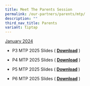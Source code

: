 ```yaml
---
title: Meet The Parents Session
permalink: /our-partners/parents/mtp/
description: ""
third_nav_title: Parents
variant: tiptap
---
```

<p><u>January 2024</u>
</p>
<ul data-tight="true" class="tight">
<li>
<p>P3 MTP 2025 Slides ( <strong><a href="/files/P3_MTP_YH_2025__for_School_Website_.pdf" rel="noopener nofollow" target="_blank">Download</a></strong> )</p>
</li>
<li>
<p>P4 MTP 2025 Slides ( <strong><a href="/files/P4_MTP_AYH_2025__for_School_Website_.pdf" rel="noopener nofollow" target="_blank">Download</a></strong> )</p>
</li>
<li>
<p>P5 MTP 2025 Slides ( <strong><a href="/files/P5_MTP_2025_YH_Slides__for_School_Website_.pdf" rel="noopener nofollow" target="_blank">Download</a> </strong>)</p>
</li>
<li>
<p>P6 MTP 2025 Slides ( <strong><a href="/files/BOY_MTP_AYH_SLIDES__P6__2025___for_sch_website.pdf" rel="noopener nofollow" target="_blank">Download</a></strong> )</p>
</li>
</ul>
<p></p>